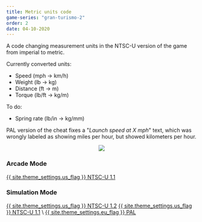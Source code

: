 ```yaml
---
title: Metric units code
game-series: "gran-turismo-2"
order: 2
date: 04-10-2020
---
```


A code changing measurement units in the NTSC-U version of the game from imperial to metric.

Currently converted units:
* Speed (mph -> km/h)
* Weight (lb -> kg)
* Distance (ft -> m)
* Torque (lb/ft -> kg/m)

To do:
* Spring rate (lb/in -> kg/mm)

PAL version of the cheat fixes a "*Launch speed at X mph*" text, which was wrongly labeled as showing miles per hour, but showed kilometers per hour.

<p class="mod-screenshot" align="center">
<a href="https://i.imgur.com/g4QySpm.png"><img src="https://i.imgur.com/g4QySpml.png"></a>
</p>

### Arcade Mode
<a href="https://github.com/CookiePLMonster/Console-Cheat-Codes/blob/master/PS1/Gran%20Turismo%202/Metric%20units/NTSC-U%201.1%20Arcade.cht" class="button" role="button" target="_blank">{{ site.theme_settings.us_flag }} NTSC-U 1.1</a>

### Simulation Mode
<a href="https://github.com/CookiePLMonster/Console-Cheat-Codes/blob/master/PS1/Gran%20Turismo%202/Metric%20units/NTSC-U%201.2%20Simulation.cht" class="button" role="button" target="_blank">{{ site.theme_settings.us_flag }} NTSC-U 1.2</a>
<a href="https://github.com/CookiePLMonster/Console-Cheat-Codes/blob/master/PS1/Gran%20Turismo%202/Metric%20units/NTSC-U%201.1%20Simulation.cht" class="button" role="button" target="_blank">{{ site.theme_settings.us_flag }} NTSC-U 1.1</a> \\
<a href="https://github.com/CookiePLMonster/Console-Cheat-Codes/blob/master/PS1/Gran%20Turismo%202/Metric%20units/PAL.cht" class="button" role="button" target="_blank">{{ site.theme_settings.eu_flag }} PAL</a>